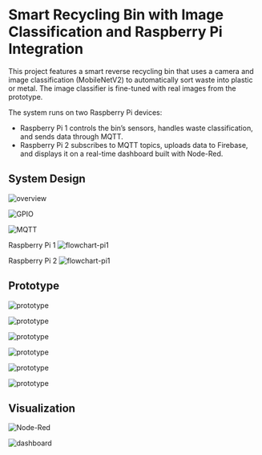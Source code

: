 # Smart Recycling Bin with Image Classification and Raspberry Pi Integration

This project features a smart reverse recycling bin that uses a camera and image classification (MobileNetV2) to automatically sort waste into plastic or metal. The image classifier is fine-tuned with real images from the prototype.


The system runs on two Raspberry Pi devices:

- Raspberry Pi 1 controls the bin’s sensors, handles waste classification, and sends data through MQTT.
- Raspberry Pi 2 subscribes to MQTT topics, uploads data to Firebase, and displays it on a real-time dashboard built with Node-Red.


## System Design

![overview](diagram/block-diagram.png)

![GPIO](diagram/RVM-GPIO.png)

![MQTT](diagram/MQTT.png)

Raspberry Pi 1
![flowchart-pi1](diagram/flow-chart-localhost-publisher.png)

Raspberry Pi 2
![flowchart-pi1](diagram/flow-chart-remote-subscriber.png)

## Prototype

![prototype](diagram/prototype-1.png)

![prototype](diagram/prototype-2-camera.png)

![prototype](diagram/prototype-2-coin-dispenser.png)

![prototype](diagram/prototype-2-hardware-gpio.png)

![prototype](diagram/prototype-2-led-buzzer-IR.png)

![prototype](diagram/prototype-2-sorting-platform.png)

## Visualization

![Node-Red](diagram/node-red-firebase-dashboard.png)

![dashboard](diagram/RVM-dashboard.png)